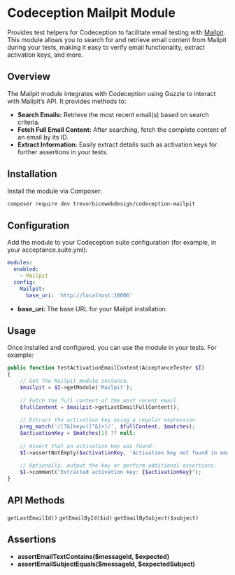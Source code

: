 # Codeception Mailpit Module

Provides test helpers for Codeception to facilitate email testing with [Mailpit](https://mailpit.axllent.org/). This module allows you to search for and retrieve email content from Mailpit during your tests, making it easy to verify email functionality, extract activation keys, and more.

## Overview

The Mailpit module integrates with Codeception using Guzzle to interact with Mailpit’s API. It provides methods to:

- **Search Emails:** Retrieve the most recent email(s) based on search criteria.
- **Fetch Full Email Content:** After searching, fetch the complete content of an email by its ID.
- **Extract Information:** Easily extract details such as activation keys for further assertions in your tests.

## Installation

Install the module via Composer:

```bash
composer require dev trevorbicewebdesign/codeception-mailpit
```

## Configuration

Add the module to your Codeception suite configuration (for example, in your acceptance.suite.yml):

```yml
modules:
  enabled:
    - Mailpit
  config:
    Mailpit:
      base_uri: 'http://localhost:10006'
```
- **base_uri:**  The base URL for your Mailpit installation.

## Usage

Once installed and configured, you can use the module in your tests. For example:

```php
public function testActivationEmailContent(AcceptanceTester $I)
{
    // Get the Mailpit module instance.
    $mailpit = $I->getModule('Mailpit');
    
    // Fetch the full content of the most recent email.
    $fullContent = $mailpit->getLastEmailFullContent();
    
    // Extract the activation key using a regular expression.
    preg_match('/[?&]key=([^&]+)/', $fullContent, $matches);
    $activationKey = $matches[1] ?? null;
    
    // Assert that an activation key was found.
    $I->assertNotEmpty($activationKey, 'Activation key not found in email content.');
    
    // Optionally, output the key or perform additional assertions.
    $I->comment("Extracted activation key: {$activationKey}");
}
```

## API Methods

```getLastEmailId()```
```getEmailById($id)```
```getEmailBySubject($subject)```

## Assertions
- **assertEmailTextContains($messageId, $expected)**
- **assertEmailSubjectEquals($messageId, $expectedSubject)**





